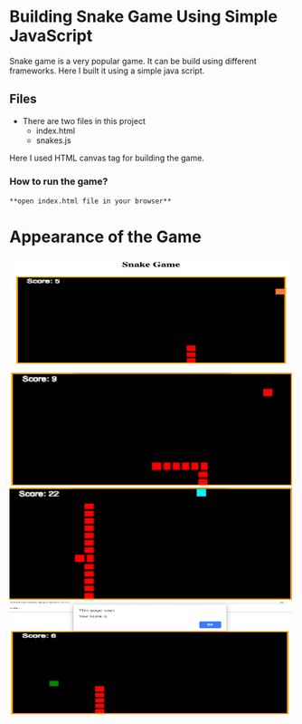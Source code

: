 # Building Snake Game Using Simple JavaScript

Snake game is a very popular game. It can be build using different frameworks. Here I built it using a simple java script.

## Files
* There are two files in this project
	* index.html
	* snakes.js

Here I used HTML canvas tag for building the game.

### How to run the game?
	**open index.html file in your browser**
	
	
# Appearance of the Game

<img src="https://github.com/rr-y/Snake-Game/blob/master/screenshots/1.png" alt="snake game" height="200" width="500">

<img src="https://github.com/rr-y/Snake-Game/blob/master/screenshots/2.png" alt="snake game" height="200" width="500">

<img src="https://github.com/rr-y/Snake-Game/blob/master/screenshots/3.png" alt="snake game" height="200" width="500">

<img src="https://github.com/rr-y/Snake-Game/blob/master/screenshots/4.png" alt="snake game" height="200" width="500">

